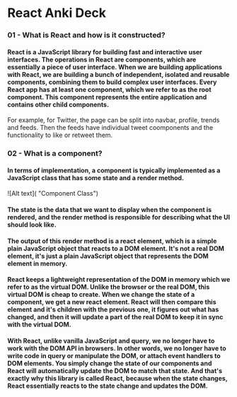 # React Anki Deck

### 01 - What is React and how is it constructed?

#### React is a JavaScript library for building fast and interactive user interfaces. The operations in React are components, which are essentially a piece of user interface. When we are building applications with React, we are building a bunch of independent, isolated and reusable components, combining them to build complex user interfaces. Every React app has at least one component, which we refer to as the root component. This component represents the entire application and contains other child components. 
For example, for Twitter, the page can be split into navbar, profile, trends and feeds. Then the feeds have individual tweet coomponents and the functionality to like or retweet them.

### 02 - What is a component?

#### In terms of implementation, a component is typically implemented as a JavaScript class that has some state and a render method.
![Alt text]( "Component Class")

#### The state is the data that we want to display when the component is rendered, and the render method is responsible for describing what the UI should look like.

#### The output of this render method is a react element, which is a simple plain JavaScript object that reacts to a DOM element. It's not a real DOM element, it's just a plain JavaScript object that represents the DOM element in memory.

#### React keeps a lightweight representation of the DOM in memory which we refer to as the virtual DOM. Unlike the browser or the real DOM, this virtual DOM is cheap to create. When we change the state of a component, we get a new react element. React will then compare this element and it's children with the previous one, it figures out what has changed, and then it will update a part of the real DOM to keep it in sync with the virtual DOM.

#### With React, unlike vanilla JavaScript and query, we no longer have to work with the DOM API in browsers. In other words, we no longer have to write code in query or manipulate the DOM, or attach event handlers to DOM elements. You simply change the state of our components and React will automatically update the DOM to match that state. And that's exactly why this library is called React, because when the state changes, React essentially reacts to the state change and updates the DOM.
